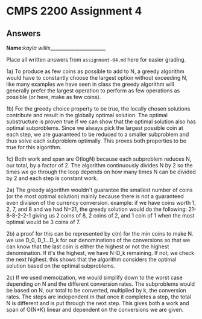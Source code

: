 # CMPS 2200 Assignment 4
## Answers

**Name:**_kayla willis________________________


Place all written answers from `assignment-04.md` here for easier grading.

1a) To produce as few coins as possible to add to N, a greedy algorithm would have to constantly choose the largest option without exceeding N, like many examples we have seen in class the greedy algorithm will generally prefer the largest operation to perform as few operations as possible (or here, make as few coins). 

1b) For the greedy choice property to be true, the locally chosen solutions contribute and result in the globally optimal solution. The optimal substructure is proven true if we can show that the optimal solution also has optimal subproblems. Since we always pick the largest possible coin at each step, we are guaranteed to be reduced to a smaller subproblem and thus solve each subproblem optimally. This proves both properties to be true for this algorithm.

1c) Both work and span are O(logN) because each subproblem reduces N, our total, by a factor of 2. The algorithm continuously divides N by 2 so the times we go through the loop depends on how many times N can be divided by 2 and each step is constant work.

2a) The greedy algorithm wouldn't guarantee the smallest number of coins (or the most optimal solution) mainly because there is not a guaranteed even division of the currency conversion. example: if we have coins worth 1, 2, 7, and 8 and we had N=21, the greedy solution would do the following: 
21-8-8-2-2-1 giving us 2 coins of 8, 2 coins of 2, and 1 coin of 1 when the most optimal would be 3 coins of 7.

2b) a proof for this can be represented by c(n) for the min coins to make N. we use D_0, D_1...D_k for our denominations of the conversions so that we can know that the last coin is either the highest or not the highest denomination. If it's the highest, we have N-D_k remaining. If not, we check the next highest. this shows that the algorithm considers the optimal solution based on the optimal subproblems. 

2c) If we used memoization, we would simplify down to the worst case depending on N and the different conversion rates. The subproblems would be based on N, our total to be converted, multiplied by k, the conversion rates. The steps are independent in that once it completes a step, the total N is different and is put through the next step. This gives both a work and span of O(N*K) linear and dependent on the conversions we are given.